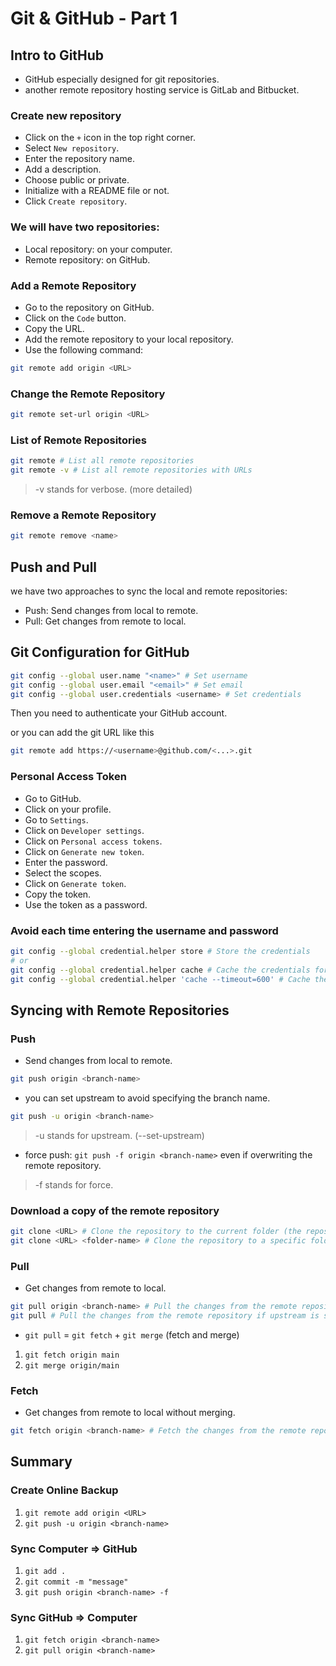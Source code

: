 # Git & GitHub - Part 1

## Intro to GitHub

- GitHub especially designed for git repositories.
- another remote repository hosting service is GitLab and Bitbucket.

### Create new repository

- Click on the `+` icon in the top right corner.
- Select `New repository`.
- Enter the repository name.
- Add a description.
- Choose public or private.
- Initialize with a README file or not.
- Click `Create repository`.

### We will have two repositories:

- Local repository: on your computer.
- Remote repository: on GitHub.

### Add a Remote Repository

- Go to the repository on GitHub.
- Click on the `Code` button.
- Copy the URL.
- Add the remote repository to your local repository.
- Use the following command:

```bash
git remote add origin <URL>
```

### Change the Remote Repository

```bash
git remote set-url origin <URL>
```

### List of Remote Repositories

```bash
git remote # List all remote repositories
git remote -v # List all remote repositories with URLs
```

> -v stands for verbose. (more detailed)

### Remove a Remote Repository

```bash
git remote remove <name>
```

## Push and Pull

we have two approaches to sync the local and remote repositories:

- Push: Send changes from local to remote.
- Pull: Get changes from remote to local.

## Git Configuration for GitHub

```bash
git config --global user.name "<name>" # Set username
git config --global user.email "<email>" # Set email
git config --global user.credentials <username> # Set credentials
```

Then you need to authenticate your GitHub account.

or you can add the git URL like this

```bash
git remote add https://<username>@github.com/<...>.git
```

### Personal Access Token

- Go to GitHub.
- Click on your profile.
- Go to `Settings`.
- Click on `Developer settings`.
- Click on `Personal access tokens`.
- Click on `Generate new token`.
- Enter the password.
- Select the scopes.
- Click on `Generate token`.
- Copy the token.
- Use the token as a password.

### Avoid each time entering the username and password

```bash
git config --global credential.helper store # Store the credentials
# or
git config --global credential.helper cache # Cache the credentials for the session
git config --global credential.helper 'cache --timeout=600' # Cache the credentials for 10 minutes
```

## Syncing with Remote Repositories

### Push

- Send changes from local to remote.

```bash
git push origin <branch-name>
```

- you can set upstream to avoid specifying the branch name.

```bash
git push -u origin <branch-name>
```

> -u stands for upstream. (--set-upstream)

- force push: `git push -f origin <branch-name>` even if overwriting the remote repository.

> -f stands for force.

### Download a copy of the remote repository

```bash
git clone <URL> # Clone the repository to the current folder (the repository name will be the folder name)
git clone <URL> <folder-name> # Clone the repository to a specific folder
```

### Pull

- Get changes from remote to local.

```bash
git pull origin <branch-name> # Pull the changes from the remote repository
git pull # Pull the changes from the remote repository if upstream is set
```

- `git pull` = `git fetch` + `git merge` (fetch and merge)

1. `git fetch origin main`
2. `git merge origin/main`

### Fetch

- Get changes from remote to local without merging.

```bash
git fetch origin <branch-name> # Fetch the changes from the remote repository
```

## Summary

### Create Online Backup

1. `git remote add origin <URL>`
2. `git push -u origin <branch-name>`

### Sync Computer => GitHub

1. `git add .`
2. `git commit -m "message"`
3. `git push origin <branch-name> -f`

### Sync GitHub => Computer

1. `git fetch origin <branch-name>`
2. `git pull origin <branch-name>`
